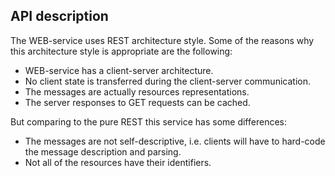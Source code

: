 ## API description

The WEB-service uses REST architecture style. Some of the reasons why this architecture style is appropriate are the following:

* WEB-service has a client-server architecture.
* No client state is transferred during the client-server communication.
* The messages are actually resources representations.
* The server responses to GET requests can be cached.

But comparing to the pure REST this service has some differences:

* The messages are not self-descriptive, i.e. clients will have to hard-code the message description and parsing.
* Not all of the resources have their identifiers.
